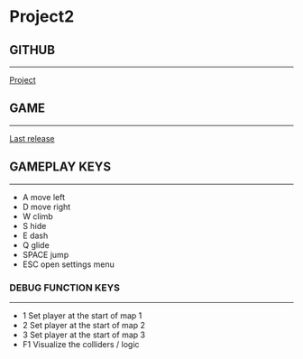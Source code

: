 # Project2

## GITHUB
---
[Project](https://github.com/Ivalpe/Project2)

## GAME
---

[Last release](https://github.com/Ivalpe/Project2/releases/download/Gold/TheRiseOfIkaros.zip)


## GAMEPLAY KEYS
---
* A move left
* D move right
* W climb
* S hide
* E dash
* Q glide
* SPACE jump
* ESC open settings menu


### DEBUG FUNCTION KEYS
---

* 1 Set player at the start of map 1
* 2 Set player at the start of map 2
* 3 Set player at the start of map 3
* F1 Visualize the colliders / logic

